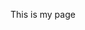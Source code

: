 <html>
  <head>
    <meta charset="utf-8">
    <title>Charlotte's attempt at coding</title>
  </head>
  <body>
    <p>This is my page</p>
  </body>
</html>  

